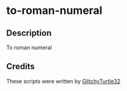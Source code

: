 # to-roman-numeral

## Description
To roman numeral

## Credits
These scripts were written by [GlitchyTurtle32](https://github.com/GlitchyTurtle)
